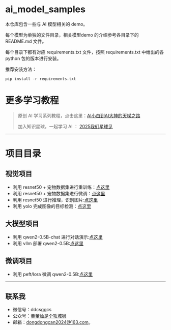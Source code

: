 # ai_model_samples

本仓库包含一些与 AI 模型相关的 demo。

每个模型为单独的文件目录，相关模型demo 的介绍参考各目录下的 README.md 文件。

每个目录下都有对应 requirements.txt 文件，按照 requirements.txt 中给出的各 python 包的版本进行安装。

推荐安装方法：
```shell
pip install -r requirements.txt
```

# 更多学习教程
> 
> 原创 AI 学习系列教程，点击这里：[AI小白到AI大神的天梯之路](https://www.yuque.com/yuqueyonghupftxbc/ai100/snfie4aka5fn5ykg)
>
> 加入知识星球，一起学习 AI ： [2025我们星球见](https://mp.weixin.qq.com/s/_c7KlPvGUV3pMgFg2uRD6Q)

---
# 项目目录

## 视觉项目
- 利用 resnet50 + 宠物数据集进行重训练：[点这里](https://github.com/dongdongcan/ai_model_samples/tree/main/resnet50_train_oxford_iiit_pet)
- 利用 resnet50 + 宠物数据集进行微调：[点这里](https://github.com/dongdongcan/ai_model_samples/tree/main/resnet50_fine_tune_oxford_iiit_pet)
- 利用 resnet50 进行推理，识别图片:[点这里](./resnet50_inference_sample/)
- 利用 yolo 完成图像的目标检测：[点这里](./yolo_detection_sample/)

## 大模型项目
- 利用 qwen2-0.5B-chat 进行对话演示:[点这里](./qwen2_0.5B_chat_sample/)
- 利用 vllm 部署 qwen2-0.5B:[点这里](./vllm_qwen2_0.5B_deploy/)

## 微调项目
- 利用 peft/lora 微调 qwen2-0.5B:[点这里](./fine_tune_qwen2_0.5B_lora/)

---
## 联系我
- 微信号：ddcsggcs
- 公众号：[董董灿是个攻城狮](https://mp.weixin.qq.com/s/9sdmLFcNWnASmzpYNIhQKQ?token=273250015&lang=zh_CN)
- 邮箱：dongdongcan2024@163.com。



